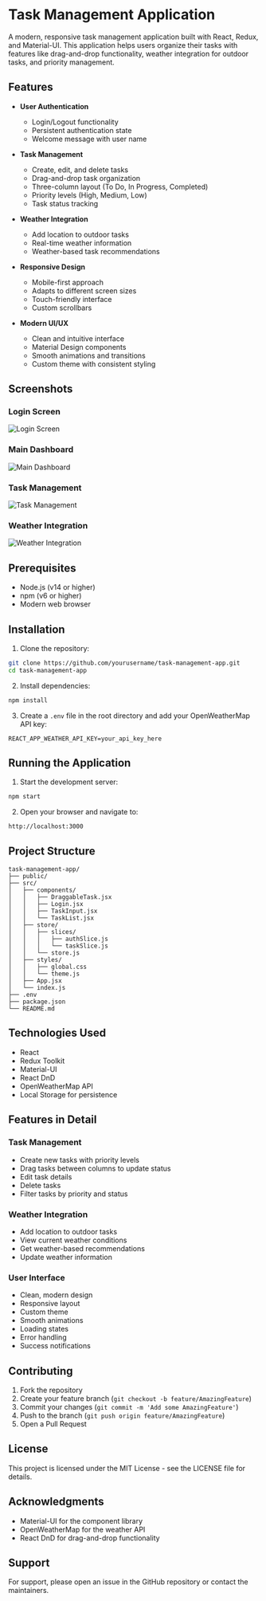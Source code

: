 # Task Management Application

A modern, responsive task management application built with React, Redux, and Material-UI. This application helps users organize their tasks with features like drag-and-drop functionality, weather integration for outdoor tasks, and priority management.

## Features

- **User Authentication**
  - Login/Logout functionality
  - Persistent authentication state
  - Welcome message with user name

- **Task Management**
  - Create, edit, and delete tasks
  - Drag-and-drop task organization
  - Three-column layout (To Do, In Progress, Completed)
  - Priority levels (High, Medium, Low)
  - Task status tracking

- **Weather Integration**
  - Add location to outdoor tasks
  - Real-time weather information
  - Weather-based task recommendations

- **Responsive Design**
  - Mobile-first approach
  - Adapts to different screen sizes
  - Touch-friendly interface
  - Custom scrollbars

- **Modern UI/UX**
  - Clean and intuitive interface
  - Material Design components
  - Smooth animations and transitions
  - Custom theme with consistent styling

## Screenshots

### Login Screen
![Login Screen](screenshots/login.png)

### Main Dashboard
![Main Dashboard](screenshots/dashboard.png)

### Task Management
![Task Management](screenshots/tasks.png)

### Weather Integration
![Weather Integration](screenshots/weather.png)

## Prerequisites

- Node.js (v14 or higher)
- npm (v6 or higher)
- Modern web browser

## Installation

1. Clone the repository:
```bash
git clone https://github.com/yourusername/task-management-app.git
cd task-management-app
```

2. Install dependencies:
```bash
npm install
```

3. Create a `.env` file in the root directory and add your OpenWeatherMap API key:
```env
REACT_APP_WEATHER_API_KEY=your_api_key_here
```

## Running the Application

1. Start the development server:
```bash
npm start
```

2. Open your browser and navigate to:
```
http://localhost:3000
```

## Project Structure

```
task-management-app/
├── public/
├── src/
│   ├── components/
│   │   ├── DraggableTask.jsx
│   │   ├── Login.jsx
│   │   ├── TaskInput.jsx
│   │   └── TaskList.jsx
│   ├── store/
│   │   ├── slices/
│   │   │   ├── authSlice.js
│   │   │   └── taskSlice.js
│   │   └── store.js
│   ├── styles/
│   │   ├── global.css
│   │   └── theme.js
│   ├── App.jsx
│   └── index.js
├── .env
├── package.json
└── README.md
```

## Technologies Used

- React
- Redux Toolkit
- Material-UI
- React DnD
- OpenWeatherMap API
- Local Storage for persistence

## Features in Detail

### Task Management
- Create new tasks with priority levels
- Drag tasks between columns to update status
- Edit task details
- Delete tasks
- Filter tasks by priority and status

### Weather Integration
- Add location to outdoor tasks
- View current weather conditions
- Get weather-based recommendations
- Update weather information

### User Interface
- Clean, modern design
- Responsive layout
- Custom theme
- Smooth animations
- Loading states
- Error handling
- Success notifications

## Contributing

1. Fork the repository
2. Create your feature branch (`git checkout -b feature/AmazingFeature`)
3. Commit your changes (`git commit -m 'Add some AmazingFeature'`)
4. Push to the branch (`git push origin feature/AmazingFeature`)
5. Open a Pull Request

## License

This project is licensed under the MIT License - see the LICENSE file for details.

## Acknowledgments

- Material-UI for the component library
- OpenWeatherMap for the weather API
- React DnD for drag-and-drop functionality

## Support

For support, please open an issue in the GitHub repository or contact the maintainers.
